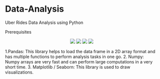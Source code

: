 # Data-Analysis
Uber Rides Data Analysis using Python 

Prerequisites 
<p align="center">

 <a href="https://img.shields.io/badge/Python-4EA94B?style=for-the-badge&logo=python&logoColor=white" alt="Python">
      <img src="https://img.shields.io/badge/Python-4EA94B?style=for-the-badge&logo=python&logoColor=white"/></a>
    
 <a href="https://img.shields.io/badge/Numpy-404D59?style=for-the-badge" alt="Numpy">
      <img src="https://img.shields.io/badge/Numpy-404D59?style=for-the-badge"/></a>
      
 <a href="https://img.shields.io/badge/Matplotlib-20232A?style=for-the-badge&logo=matplotlib&logoColor=61DAFB" alt="Matplotlib">
      <img src="https://img.shields.io/badge/Matplotlib-20232A?style=for-the-badge&logo=matplotlib&logoColor=61DAFB"/></a>

 <a href="https://img.shields.io/badge/Seaborn-43853D?style=for-the-badge&logo=seaborn&logoColor=white" alt="Seaborn">
      <img src="https://img.shields.io/badge/Seaborn-43853D?style=for-the-badge&logo=seaborn&logoColor=white"/></a>
</p>

1.Pandas:  This library helps to load the data frame in a 2D array format and has multiple functions to perform analysis tasks in one go.
2. Numpy: Numpy arrays are very fast and can perform large computations in a very short time.
3. Matplotlib / Seaborn: This library is used to draw visualizations.
